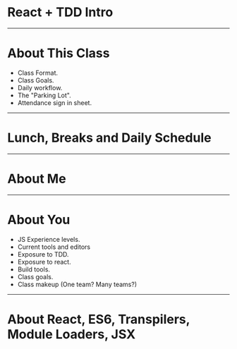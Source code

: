 # React + TDD Intro 

---

# About This Class

 * Class Format.
 * Class Goals.
 * Daily workflow.
 * The "Parking Lot".
 * Attendance sign in sheet.

---

# Lunch, Breaks and Daily Schedule

---

# About Me

---

# About You

 * JS Experience levels.
 * Current tools and editors
 * Exposure to TDD.
 * Exposure to react.
 * Build tools.
 * Class goals.
 * Class makeup (One team? Many teams?)

---

# About React, ES6, Transpilers, Module Loaders, JSX


